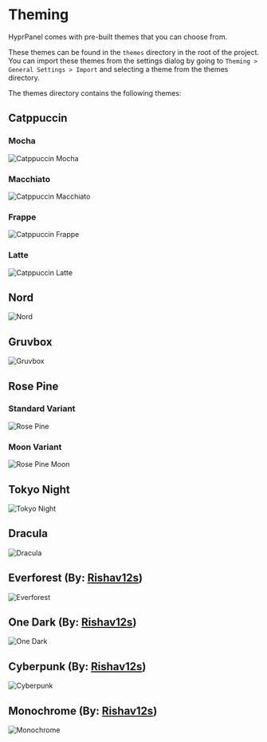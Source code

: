 # Theming

HyprPanel comes with pre-built themes that you can choose from.

These themes can be found in the `themes` directory in the root of the project.
You can import these themes from the settings dialog by going to `Theming > General Settings > Import` and selecting a theme from the themes directory.

The themes directory contains the following themes:

## Catppuccin

### Mocha

![Catppuccin Mocha](../images/themes/mocha.png)

### Macchiato

![Catppuccin Macchiato](../images/themes/macchiato.png)

### Frappe

![Catppuccin Frappe](../images/themes/frappe.png)

### Latte

![Catppuccin Latte](../images/themes/latte.png)

## Nord

![Nord](../images/themes/nord.png)

## Gruvbox

![Gruvbox](../images/themes/gruvbox.png)

## Rose Pine

### Standard Variant

![Rose Pine](../images/themes/rosepine.png)

### Moon Variant

![Rose Pine Moon](../images/themes/rosepine_moon.png)

## Tokyo Night

![Tokyo Night](../images/themes/tokyonight.png)

## Dracula

![Dracula](../images/themes/dracula.png)

## Everforest (By: [Rishav12s](https://github.com/rishav12s))

![Everforest](../images/themes/everforest.png)

## One Dark (By: [Rishav12s](https://github.com/rishav12s))

![One Dark](../images/themes/onedark.png)

## Cyberpunk (By: [Rishav12s](https://github.com/rishav12s))

![Cyberpunk](../images/themes/cyberpunk.png)

## Monochrome (By: [Rishav12s](https://github.com/rishav12s))

![Monochrome](../images/themes/monochrome.png)
